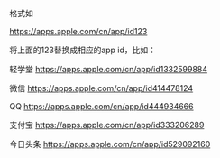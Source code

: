 格式如

https://apps.apple.com/cn/app/id123

将上面的123替换成相应的app id，比如：

轻学堂 https://apps.apple.com/cn/app/id1332599884

微信 https://apps.apple.com/cn/app/id414478124

QQ https://apps.apple.com/cn/app/id444934666

支付宝 https://apps.apple.com/cn/app/id333206289

今日头条 https://apps.apple.com/cn/app/id529092160


